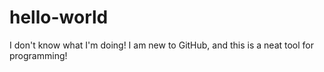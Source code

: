 # hello-world
I don't know what I'm doing!
I am new to GitHub, and this is a neat tool for programming!
